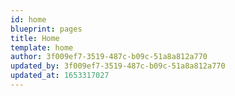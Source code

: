 ```yaml
---
id: home
blueprint: pages
title: Home
template: home
author: 3f009ef7-3519-487c-b09c-51a8a812a770
updated_by: 3f009ef7-3519-487c-b09c-51a8a812a770
updated_at: 1653317027
---
```

